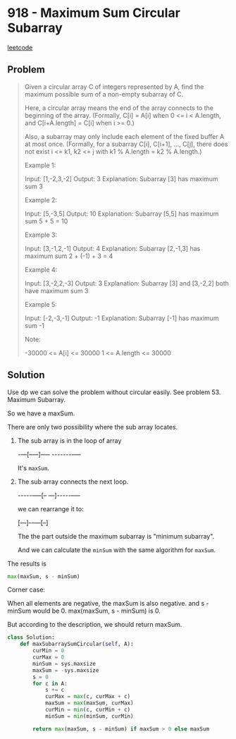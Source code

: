 # 918 - Maximum Sum Circular Subarray

[leetcode](https://leetcode.com/problems/maximum-sum-circular-subarray/)

## Problem

> Given a circular array C of integers represented by A, find the maximum possible sum of a non-empty subarray of C.
> 
> Here, a circular array means the end of the array connects to the beginning of the array. (Formally, C[i] = A[i] when 0 <= i < A.length, and C[i+A.length] = C[i] when i >= 0.)
> 
> Also, a subarray may only include each element of the fixed buffer A at most once. (Formally, for a subarray C[i], C[i+1], &#x2026;, C[j], there does not exist i <= k1, k2 <= j with k1 % A.length = k2 % A.length.)
> 
> Example 1:
> 
> Input: [1,-2,3,-2] Output: 3 Explanation: Subarray [3] has maximum sum 3
> 
> Example 2:
> 
> Input: [5,-3,5] Output: 10 Explanation: Subarray [5,5] has maximum sum 5 + 5 = 10
> 
> Example 3:
> 
> Input: [3,-1,2,-1] Output: 4 Explanation: Subarray [2,-1,3] has maximum sum 2 + (-1) + 3 = 4
> 
> Example 4:
> 
> Input: [3,-2,2,-3] Output: 3 Explanation: Subarray [3] and [3,-2,2] both have maximum sum 3
> 
> Example 5:
> 
> Input: [-2,-3,-1] Output: -1 Explanation: Subarray [-1] has maximum sum -1
> 
> Note:
> 
> -30000 <= A[i] <= 30000 1 <= A.length <= 30000

## Solution

Use dp we can solve the problem without circular easily. See problem 53. Maximum Subarray.

So we have a maxSum.

There are only two possibility where the sub array locates.

1.  The sub array is in the loop of array
    
    -&#x2014;[&#x2013;&#x2014;]&#x2013;&#x2014; -------&#x2013;&#x2014;
    
    It's `maxSum`.

2.  The sub array connects the next loop.
    
    -----&#x2013;&#x2014;[&#x2013; &#x2014;]-----&#x2013;&#x2014;
    
    we can rearrange it to:
    
    [&#x2014;]-&#x2013;&#x2014;[&#x2013;]
    
    The the part outside the maximum subarray is "minimum subarray".
    
    And we can calculate the `minSum` with the same algorithm for `maxSum`.

The results is

```python
max(maxSum, s - minSum)
```

Corner case:

When all elements are negative, the maxSum is also negative. and s - minSum would be 0. max(maxSum, s - minSum) is 0.

But according to the description, we should return maxSum.

```python
class Solution:
    def maxSubarraySumCircular(self, A):
        curMin = 0
        curMax = 0
        minSum = sys.maxsize
        maxSum = -sys.maxsize
        s = 0
        for c in A:
            s += c
            curMax = max(c, curMax + c)
            maxSum = max(maxSum, curMax)
            curMin = min(c, curMin + c)
            minSum = min(minSum, curMin)

        return max(maxSum, s - minSum) if maxSum > 0 else maxSum
```
